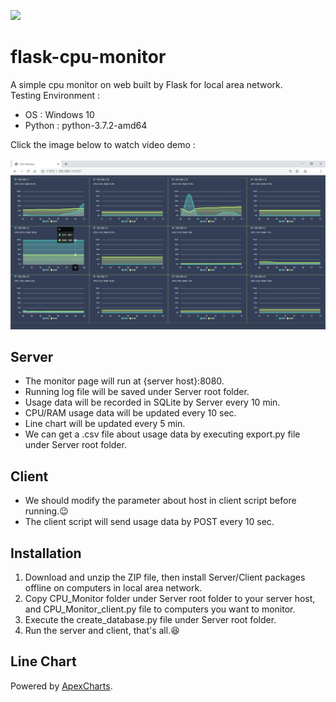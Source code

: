 ![](https://img.shields.io/github/license/laplacetw/flask-cpu-monitor?style=for-the-badge)
# flask-cpu-monitor
A simple cpu monitor on web  built by Flask for local area network.
<br>
Testing Environment :
- OS : Windows 10
- Python : python-3.7.2-amd64

Click the image below to watch video demo :
<br><br>
[![DEMO](https://raw.githubusercontent.com/laplacetw/flask-cpu-monitor/master/demo_02.png)](https://www.youtube.com/watch?v=qZ12nJMpYvA)

## Server
- The monitor page will run at {server host}:8080.
- Running log file will be saved under Server root folder.
- Usage data will be recorded in SQLite by Server every 10 min.
- CPU/RAM usage data will be updated every 10 sec.
- Line chart will be updated every 5 min.
- We can get a .csv file about usage data by executing export.py file under Server root folder.

## Client
- We should modify the parameter about host in client script before running.😉
- The client script will send usage data by POST every 10 sec.

## Installation
1. Download and unzip the ZIP file, then install Server/Client packages offline on computers in local area network.
2. Copy CPU_Monitor folder under Server root folder to your server host, and CPU_Monitor_client.py file to computers you want to monitor.
3. Execute the create_database.py file under Server root folder.
4. Run the server and client, that's all.😆

## Line Chart
Powered by [ApexCharts](https://apexcharts.com).
